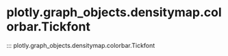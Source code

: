 # plotly.graph_objects.densitymap.colorbar.Tickfont

::: plotly.graph_objects.densitymap.colorbar.Tickfont
